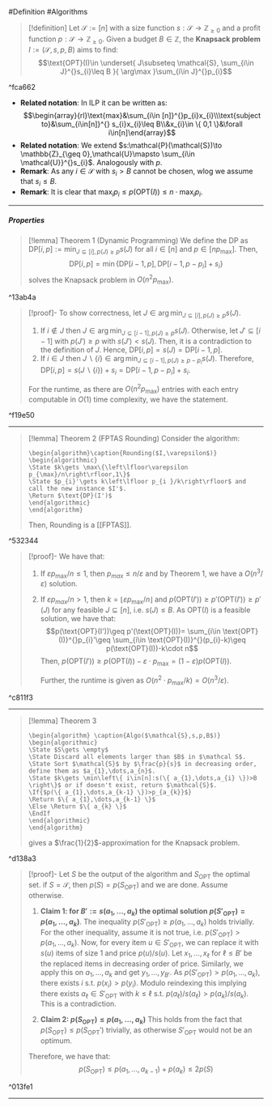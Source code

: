 #Definition #Algorithms 

> [!definition]
> Let $\mathcal{S}:=[n]$ with a size function $s:\mathcal{S}\to \mathbb{Z}_{\geq0}$ and a profit function $p:\mathcal{S}\to \mathbb{Z}_{\geq 0}$. Given a budget $B\in \mathbb{Z}$, the **Knapsack problem** $I:=(\mathcal{S},s,p,B)$ aims to find: $$\text{OPT}(I)\in \underset{ J\subseteq \mathcal{S}, \sum_{i\in J}^{}s_{i}\leq B }{ \arg\max }\sum_{i\in J}^{}p_{i}$$

^fca662

- **Related notation**: In ILP it can be written as: 
  $$\begin{array}{rl}\text{max}&\sum_{i\in [n]}^{}p_{i}x_{i}\\\text{subject to}&\sum_{i\in[n]}^{} s_{i}x_{i}\leq B\\&x_{i}\in \{ 0,1 \}&\forall i\in[n]\end{array}$$
- **Related notation**: We extend $s:\mathcal{P}(\mathcal{S})\to \mathbb{Z}_{\geq 0},\mathcal{U}\mapsto \sum_{i\in \mathcal{U}}^{}s_{i}$. Analogously with $p$. 
- **Remark**: As any $i\in \mathcal{S}$ with $s_{i}>B$ cannot be chosen, wlog we assume that $s_{i}\leq B$.  
- **Remark**: It is clear that $\max_{i}p_{i}\leq p(\text{OPT}(I))\leq n\cdot \max_{i}p_{i}$. 
---
##### Properties
> [!lemma] Theorem 1 (Dynamic Programming)
> We define the DP as $\text{DP}[i,p]:=\min_{{J\subseteq[i]},p(J)\geq p}s(J)$ for all $i\in[n]$ and $p\in[np_{\max}]$.  Then, $$\text{DP}[i,p]=\min\{ \text{DP}[i-1,p],\text{DP}[i-1,p-p_{i}]+s_{i} \}$$solves the Knapsack problem in $O(n^2p_{\max})$.

^13ab4a

> [!proof]-
> To show correctness, let $J\in\arg\min_{{J\subseteq[i]},p(J)\geq p}s(J)$. 
> 1. If $i\notin J$ then $J\in\arg\min_{{J\subseteq[i-1]},p(J)\geq p}s(J)$. Otherwise, let $J'\subseteq[i-1]$ with $p(J')\geq p$ with $s(J')<s(J)$. Then, it is a contradiction to the definition of $J$. Hence, $\text{DP}[i,p]=s(J)=\text{DP}[i-1,p]$.
> 2. If $i\in J$ then $J \backslash\{ i \}\in \arg\min_{{J\subseteq[i-1]},p(J)\geq p-p_{i}}s(J)$. Therefore, $\text{DP}[i,p]=s(J\backslash \{ i \})+s_{i}=\text{DP}[i-1,p-p_{i}]+s_{i}$.
> 
> For the runtime, as there are $O(n^{2}p_{\max})$ entries with each entry computable in $O(1)$ time complexity, we have the statement.

^f19e50

---
> [!lemma] Theorem 2 (FPTAS Rounding)
> Consider the algorithm: 
> ```pseudo
> \begin{algorithm}\caption{Rounding($I,\varepsilon$)}
> \begin{algorithmic}
> \State $k\gets \max\{\left\lfloor\varepsilon p_{\max}/n\right\rfloor,1\}$
> \State $p_{i}'\gets k\left\lfloor p_{i }/k\right\rfloor$ and call the new instance $I'$.
> \Return $\text{DP}(I')$
> \end{algorithmic}
> \end{algorithm}
> ```
> Then, $\text{Rounding}$ is a [[FPTAS]].

^532344

> [!proof]-
> We have that: 
> 1. If $\varepsilon p_{\max} / n\leq 1$, then $p_{max}\leq n / \varepsilon$ and by Theorem 1, we have a $O(n^3 / \varepsilon)$ solution. 
> 2. If $\varepsilon p_{max} / n>1$, then $k=\left\lfloor \varepsilon p_{\max} / n\right\rfloor$ and $p(\text{OPT}(I'))\geq p'(\text{OPT}(I'))\geq p'(J)$ for any feasible $J\subseteq[n]$, i.e. $s(J)\leq B$. As $\text{OPT}(I)$ is a feasible solution, we have that: $$p(\text{OPT}(I'))\geq p'(\text{OPT}(I))= \sum_{i\in \text{OPT}(I)}^{}p_{i}'\geq \sum_{i\in \text{OPT}(I)}^{}(p_{i}-k)\geq p(\text{OPT}(I))-k\cdot n$$Then, $p(\text{OPT}(I'))\geq p(\text{OPT}(I))-\varepsilon \cdot p_{\max}=(1-\varepsilon)p(\text{OPT}(I))$. 
>    
>    Further, the runtime is given as $O(n^{2}\cdot p_{\max} / k)=O(n^3 / \varepsilon)$.

^c811f3

---
> [!lemma] Theorem 3
>    ```pseudo
>    \begin{algorithm} \caption{Algo($\mathcal{S},s,p,B$)} 
>    \begin{algorithmic}
>    \State $S\gets \empty$
>    \State Discard all elements larger than $B$ in $\mathcal S$. 
>    \State Sort $\mathcal{S}$ by $\frac{p}{s}$ in decreasing order, define them as $a_{1},\dots,a_{n}$.
>    \State $k\gets \min\left\{ i\in[n]:s(\{ a_{1},\dots,a_{i} \})>B \right\}$ or if doesn't exist, return $\mathcal{S}$.
>    \If{$p(\{ a_{1},\dots,a_{k-1} \})>p_{a_{k}}$}
>    \Return $\{ a_{1},\dots,a_{k-1} \}$
>    \Else \Return $\{ a_{k} \}$
>    \EndIf
>    \end{algorithmic}
>    \end{algorithm}
>    ```
>    gives a $\frac{1}{2}$-approximation for the Knapsack problem.

^d138a3

> [!proof]-
> Let $S$ be the output of the algorithm and $S_{\text{OPT}}$ the optimal set. if $S=\mathcal{S}$, then $p(S)=p(S_{\text{OPT}})$ and we are done. Assume otherwise. 
> 1. **Claim 1: for $B':=s(a_{1},\dots,a_{k})$ the optimal solution $p(S'_{\text{OPT}})=p(a_{1},\dots,a_{k})$**.
>    The inequality $p(S'_{\text{OPT}})\geq p(a_{1},\dots,a_{k})$ holds trivially. For the other inequality, assume it is not true, i.e. $p(S'_{\text{OPT}})>p(a_{1},\dots,a_{k})$. Now, for every item $u\in S'_{\text{OPT}}$, we can replace it with $s(u)$ items of size 1 and price $p(u) / s(u)$. Let $x_{1},\dots,x_{\ell}$ for $\ell\leq B'$ be the replaced items in decreasing order of price. Similarly, we apply this on $a_{1},\dots,a_{k}$ and get $y_{1},\dots,y_{B'}$. As $p(S'_{\text{OPT}})>p(a_{1},\dots,a_{k})$, there exists $i$ s.t. $p(x_{i})>p(y_{i})$. Modulo reindexing this implying there exists $a_{\ell}\in S'_{\text{OPT}}$ with $k\leq \ell$ s.t. $p(a_{\ell}) / s(a_{\ell})> p(a_{k}) / s(a_{k})$. This is a contradiction.
>    
> 1. **Claim 2: $p(S_{\text{OPT}})\leq p(a_{1},\dots,a_{k})$**
>    This holds from the fact that $p(S_{\text{OPT}})\leq p(S_{\text{OPT}}')$ trivially, as otherwise $S'_{\text{OPT}}$ would not be an optimum. 
> 
> Therefore, we have that: $$p(S_{\text{OPT}})\leq p(a_{1},\dots,a_{k-1})+p(a_{k})\leq 2p(S)$$

^013fe1

---
